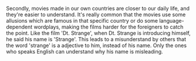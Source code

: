 Secondly, movies made in our own countries are closer to our daily life, and they're easier to understand. It's really
common that the movies use some allusions which are famous in that specific country or do some language-dependent
wordplays, making the films harder for the foreigners to catch the point. Like the film 'Dt. Strange', when Dt. Strange
is introducing himself, he said his name is 'Strange'. This leads to a misunderstand by others that the word 'strange'
is a adjective to him, instead of his name. Only the ones who speaks English can understand why his name is misleading.

